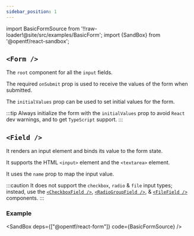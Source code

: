 ```yaml
---
sidebar_position: 1
---
```


import BasicFormSource from '!!raw-loader!@site/src/examples/BasicForm';
import {SandBox} from '@opentf/react-sandbox';

## `<Form />`

The `root` component for all the `input` fields.

The required `onSubmit` prop is used to receive the values of the form when submitted.

The `initialValues` prop can be used to set initial values for the form.

:::tip
Always initialize the form with the `initialValues` prop to avoid `React` dev warnings, and to get `TypeScript` support.
:::

## `<Field />`

It renders an input element and binds its value to the form state.

It supports the HTML `<input>` element and the `<textarea>` element.

It uses the `name` prop to map the input value.

:::caution
It does not support the `checkbox`, `radio` & `file` input types; instead, use the [`<CheckboxField />`](/api/checkboxfield), [`<RadioGroupField />`](/api/radiogroupfield), & [`<FileField />`](/api/fileField) components.
:::

### Example

<SandBox deps={["@opentf/react-form"]} code={BasicFormSource} />
